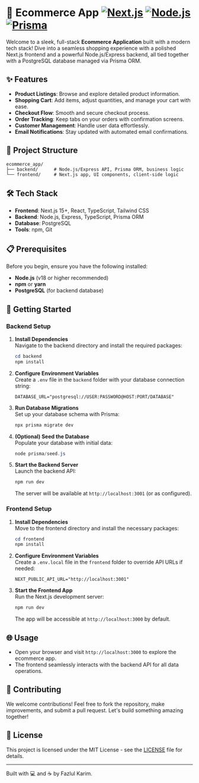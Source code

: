 # 🛒 Ecommerce App [![Next.js](https://img.shields.io/badge/Next.js-13+-000000.svg?style=flat&logo=next.js&logoColor=white)](https://nextjs.org/) [![Node.js](https://img.shields.io/badge/Node.js-18+-339933.svg?style=flat&logo=node.js&logoColor=white)](https://nodejs.org/) [![Prisma](https://img.shields.io/badge/Prisma-ORM-2B3A67.svg?style=flat&logo=prisma&logoColor=white)](https://www.prisma.io/)

Welcome to a sleek, full-stack **Ecommerce Application** built with a modern tech stack! Dive into a seamless shopping experience with a polished Next.js frontend and a powerful Node.js/Express backend, all tied together with a PostgreSQL database managed via Prisma ORM.

## ✨ Features

- **Product Listings**: Browse and explore detailed product information.
- **Shopping Cart**: Add items, adjust quantities, and manage your cart with ease.
- **Checkout Flow**: Smooth and secure checkout process.
- **Order Tracking**: Keep tabs on your orders with confirmation screens.
- **Customer Management**: Handle user data effortlessly.
- **Email Notifications**: Stay updated with automated email confirmations.

## 📂 Project Structure

```
ecommerce_app/
├── backend/      # Node.js/Express API, Prisma ORM, business logic
└── frontend/     # Next.js app, UI components, client-side logic
```

## 🛠️ Tech Stack

- **Frontend**: Next.js 15+, React, TypeScript, Tailwind CSS
- **Backend**: Node.js, Express, TypeScript, Prisma ORM
- **Database**: PostgreSQL
- **Tools**: npm, Git

## 📋 Prerequisites

Before you begin, ensure you have the following installed:
- **Node.js** (v18 or higher recommended)
- **npm** or **yarn**
- **PostgreSQL** (for backend database)

## 🚀 Getting Started

### Backend Setup

1. **Install Dependencies**  
   Navigate to the backend directory and install the required packages:
   ```powershell
   cd backend
   npm install
   ```

2. **Configure Environment Variables**  
   Create a `.env` file in the `backend` folder with your database connection string:
   ```env
   DATABASE_URL="postgresql://USER:PASSWORD@HOST:PORT/DATABASE"
   ```

3. **Run Database Migrations**  
   Set up your database schema with Prisma:
   ```powershell
   npx prisma migrate dev
   ```

4. **(Optional) Seed the Database**  
   Populate your database with initial data:
   ```powershell
   node prisma/seed.js
   ```

5. **Start the Backend Server**  
   Launch the backend API:
   ```powershell
   npm run dev
   ```
   The server will be available at `http://localhost:3001` (or as configured).

### Frontend Setup

1. **Install Dependencies**  
   Move to the frontend directory and install the necessary packages:
   ```powershell
   cd frontend
   npm install
   ```

2. **Configure Environment Variables**  
   Create a `.env.local` file in the `frontend` folder to override API URLs if needed:
   ```env
   NEXT_PUBLIC_API_URL="http://localhost:3001"
   ```

3. **Start the Frontend App**  
   Run the Next.js development server:
   ```powershell
   npm run dev
   ```
   The app will be accessible at `http://localhost:3000` by default.

## 🌐 Usage

- Open your browser and visit `http://localhost:3000` to explore the ecommerce app.
- The frontend seamlessly interacts with the backend API for all data operations.

## 🤝 Contributing

We welcome contributions! Feel free to fork the repository, make improvements, and submit a pull request. Let's build something amazing together!

## 📜 License

This project is licensed under the MIT License - see the [LICENSE](LICENSE) file for details.

---

Built with 💻 and ☕ by Fazlul Karim.

